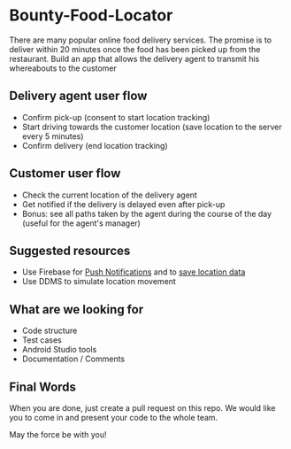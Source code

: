 # Bounty-Food-Locator

There are many popular online food delivery services. The promise is to deliver within 20 minutes once the food has been picked up from the restaurant. Build an app that allows the delivery agent to transmit his whereabouts to the customer

## Delivery agent user flow
- Confirm pick-up (consent to start location tracking)
- Start driving towards the customer location (save location to the server every 5 minutes)
- Confirm delivery (end location tracking)

## Customer user flow
- Check the current location of the delivery agent
- Get notified if the delivery is delayed even after pick-up
- Bonus: see all paths taken by the agent during the course of the day (useful for the agent's manager)

## Suggested resources
- Use Firebase for [Push Notifications](https://firebase.google.com/docs/cloud-messaging/android/client) and to [save location data](https://firebase.google.com/docs/database/)
- Use DDMS to simulate location movement

## What are we looking for
- Code structure
- Test cases
- Android Studio tools
- Documentation / Comments

## Final Words

When you are done, just create a pull request on this repo. We would like you to come in and present your code to the whole team.

May the force be with you!
